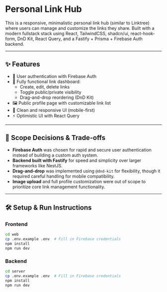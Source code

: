 # Personal Link Hub

This is a responsive, minimalistic personal link hub (similar to Linktree) where users can manage and customize the links they share. Built with a modern fullstack stack using React, TailwindCSS, shadcn/ui, react-hook-form, DnD Kit, React Query, and a Fastify + Prisma + Firebase Auth backend.

---

## ✨ Features

- 🔐 User authentication with Firebase Auth
- 🧩 Fully functional link dashboard:
  - Create, edit, delete links
  - Toggle public/private visibility
  - Drag-and-drop reordering (DnD Kit)
- 🖼️ Public profile page with customizable link list
- 💅 Clean and responsive UI (mobile-first)
- ⚡ Optimistic UI with React Query

---

## 📌 Scope Decisions & Trade-offs

- **Firebase Auth** was chosen for rapid and secure user authentication instead of building a custom auth system.
- **Backend built with Fastify** for speed and simplicity over larger frameworks like NestJS.
- **Drag-and-drop** was implemented using `@dnd-kit` for flexibility, though it required careful handling for mobile compatibility.
- **Image upload** and full profile customization were out of scope to prioritize core link management functionality.

---

## 🛠 Setup & Run Instructions

### Frontend

````bash
cd web
cp .env.example .env  # Fill in Firebase credentials
npm install
npm run dev
````

### Backend

```bash
cd server
cp .env.example .env  # Fill in Firebase credentials
npm install
npm run dev
```

